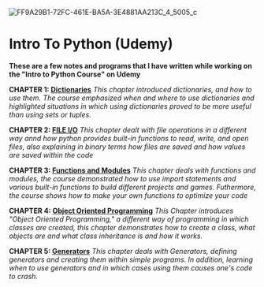 
![FF9A29B1-72FC-461E-BA5A-3E4881AA213C_4_5005_c](https://user-images.githubusercontent.com/86697301/126558875-f41f0838-13e7-4ee5-8491-a0d7944ad611.jpeg)

# Intro To Python (Udemy)
**These are a few notes and programs that I have written while working on the "Intro to Python Course" on Udemy**

**CHAPTER 1: [Dictionaries](https://github.com/Darrenrodricks/IntroToPythonUdemy/tree/main/Dictionaries)** 
  *This chapter introduced dictionaries, and how to use them. The course emphasized when and where to use dictionaries and highlighted situations in which using dictionaries proved to be more useful than using sets or tuples.*
  
  
**CHAPTER 2: [FILE I/O](https://github.com/Darrenrodricks/IntroToPythonUdemy/tree/main/FileIO)**
*This chapter dealt with file operations in a different way annd how python provides built-in functions to read, write, and open files, also explaining in binary terms how files are saved  and how values are saved within the code*


**CHAPTER 3: [Functions and Modules](https://github.com/Darrenrodricks/IntroToPythonUdemy/tree/main/modimport)**
*This chapter deals with functions and modules, the course demonstrated how to use import statements and various built-in functions to build different projects and games. Futhermore, the course shows how to make your own functions to optimize your code*


**CHAPTER 4: [Object Oriented Programming](https://github.com/Darrenrodricks/IntroToPythonUdemy/tree/main/oop)**
*This Chapter introduces "Object Oriented Programming," a different way of programming in which classes are created, this chapter demonstrates how to create a class, what objects are and what class inheritance is and how it works.*


**CHAPTER 5: [Generators](https://github.com/Darrenrodricks/IntroToPythonUdemy/tree/main/genexample)**
*This chapter deals with Generators, defining generators and creating them within simple programs. In addition, learning when to use generators and in which cases using them causes one's code to crash.*
